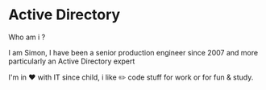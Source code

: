 # Active Directory

Who am i ?

I am Simon, I have been a senior production engineer since 2007 and more particularly an Active Directory expert

I'm in ❤️ with IT since child, i like ✏️ code stuff for work or for fun & study.